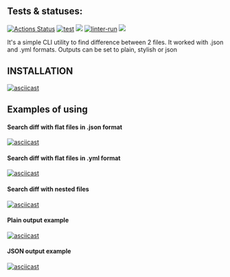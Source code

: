## Tests & statuses:
[![Actions Status](https://github.com/yuriy-kormin/python-project-lvl2/workflows/hexlet-check/badge.svg)](https://github.com/yuriy-kormin/python-project-lvl2/actions)
[![test](https://github.com/yuriy-kormin/python-project-lvl2/actions/workflows/tests.yml/badge.svg)](https://github.com/yuriy-kormin/python-project-lvl2/actions/workflows/tests.yml)
<a href="https://codeclimate.com/github/yuriy-kormin/python-project-lvl2/test_coverage"><img src="https://api.codeclimate.com/v1/badges/7f241587067d2985f1dc/test_coverage" /></a>
[![linter-run](https://github.com/yuriy-kormin/python-project-lvl2/actions/workflows/linter-run.yml/badge.svg)](https://github.com/yuriy-kormin/python-project-lvl2/actions/workflows/linter-run.yml)
<a href="https://codeclimate.com/github/yuriy-kormin/python-project-lvl2/maintainability"><img src="https://api.codeclimate.com/v1/badges/7f241587067d2985f1dc/maintainability" /></a>

It's a simple CLI utility to find difference between 2 files.
It worked with .json and .yml formats. Outputs can be set to plain, stylish or json 


## INSTALLATION 
[![asciicast](https://asciinema.org/a/508199.svg)](https://asciinema.org/a/508199)
## Examples of using
#### Search diff with flat files in .json format
[![asciicast](https://asciinema.org/a/508190.svg)](https://asciinema.org/a/508190)
#### Search diff with flat files in .yml format
[![asciicast](https://asciinema.org/a/508194.svg)](https://asciinema.org/a/508194)
#### Search diff with nested files
[![asciicast](https://asciinema.org/a/508202.svg)](https://asciinema.org/a/508202)
#### Plain output example
[![asciicast](https://asciinema.org/a/508203.svg)](https://asciinema.org/a/508203)
#### JSON output example
[![asciicast](https://asciinema.org/a/508205.svg)](https://asciinema.org/a/508205)
